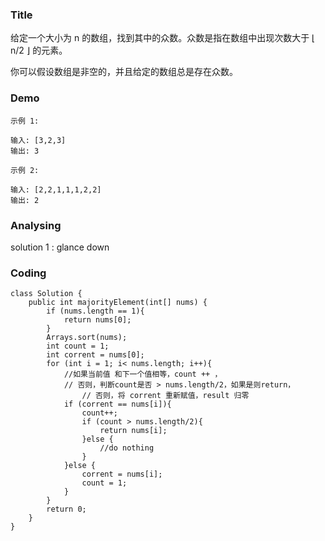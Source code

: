 ### Title
给定一个大小为 n 的数组，找到其中的众数。众数是指在数组中出现次数大于 ⌊ n/2 ⌋ 的元素。

你可以假设数组是非空的，并且给定的数组总是存在众数。


### Demo
```
示例 1:

输入: [3,2,3]
输出: 3
```
```
示例 2:

输入: [2,2,1,1,1,2,2]
输出: 2
```

### Analysing

solution 1 : glance down


### Coding
```
class Solution {
    public int majorityElement(int[] nums) {
        if (nums.length == 1){
            return nums[0];
        }
        Arrays.sort(nums);
        int count = 1;
        int corrent = nums[0];
        for (int i = 1; i< nums.length; i++){
            //如果当前值 和下一个值相等，count ++ ，
            // 否则，判断count是否 > nums.length/2，如果是则return，
                // 否则，将 corrent 重新赋值，result 归零
            if (corrent == nums[i]){
                count++;
                if (count > nums.length/2){
                    return nums[i];
                }else {
                    //do nothing
                }
            }else {
                corrent = nums[i];
                count = 1;
            }
        }
        return 0;
    }
}
```